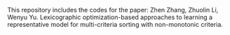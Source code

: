 This repository includes the codes for the paper: Zhen Zhang, Zhuolin Li, Wenyu Yu. Lexicographic optimization-based approaches to learning a representative model for multi-criteria sorting with non-monotonic criteria.
